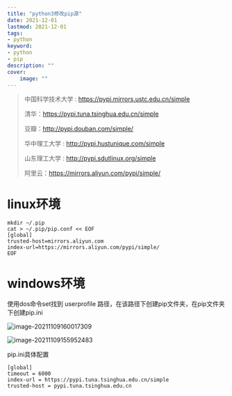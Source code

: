 ```yaml
---
title: "python3修改pip源" 
date: 2021-12-01
lastmod: 2021-12-01
tags: 
- python
keyword:
- python
- pip
description: "" 
cover:
    image: "" 
---
```

> 中国科学技术大学 : https://pypi.mirrors.ustc.edu.cn/simple
>
> 清华：https://pypi.tuna.tsinghua.edu.cn/simple
>
> 豆瓣：http://pypi.douban.com/simple/
>
> 华中理工大学 : http://pypi.hustunique.com/simple
>
> 山东理工大学 : http://pypi.sdutlinux.org/simple
>
> 阿里云：https://mirrors.aliyun.com/pypi/simple/

# linux环境

```
mkdir ~/.pip
cat > ~/.pip/pip.conf << EOF 
[global]
trusted-host=mirrors.aliyun.com
index-url=https://mirrors.aliyun.com/pypi/simple/
EOF
```

# windows环境

使用dos命令set找到 userprofile 路径，在该路径下创建pip文件夹，在pip文件夹下创建pip.ini

![image-20211109160017309](https://image.lvbibir.cn/blog/image-20211109160017309.png)

![image-20211109155952483](https://image.lvbibir.cn/blog/image-20211109155952483.png)

pip.ini具体配置

```
[global]
timeout = 6000
index-url = https://pypi.tuna.tsinghua.edu.cn/simple
trusted-host = pypi.tuna.tsinghua.edu.cn
```

